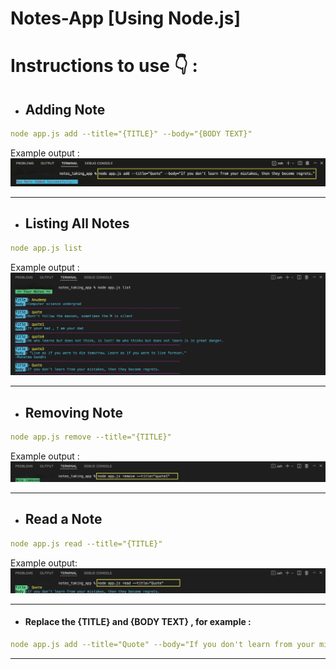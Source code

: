# Notes-App [Using Node.js]

# Instructions to use 👇 :

- ## Adding Note

``` yaml
node app.js add --title="{TITLE}" --body="{BODY TEXT}"
```
  Example output :
![adding note output](/E04772D8-D4F1-4828-A917-E1E723B0D996_1_201_a.jpeg)

---

- ## Listing All Notes
``` yaml
node app.js list
```
  Example output :
![list all notes output](/9D715990-919F-4BF4-91C4-D6ABE72BB662_1_201_a.jpeg)

---

- ## Removing Note
``` yaml
node app.js remove --title="{TITLE}"
```
  Example output :
![Remove note output](/0CC834B7-5DF9-48A3-B45F-249C89F27F93_1_201_a.jpeg)

---

- ## Read a Note
``` yaml
node app.js read --title="{TITLE}"
```
  Example output:
![Read note output](/E4E66895-DF26-44E8-BFF8-224D21902DED_1_201_a.jpeg)

<hr>

* ####  Replace the {TITLE} and {BODY TEXT} , for example : 
``` yaml 
node app.js add --title="Quote" --body="If you don't learn from your mistakes, then they become regrets." 
```

<hr>

